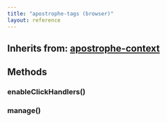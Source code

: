 ```yaml
---
title: "apostrophe-tags (browser)"
layout: reference
---
```

## Inherits from: [apostrophe-context](../apostrophe-utils/browser-apostrophe-context.html)

## Methods
### enableClickHandlers()

### manage()

